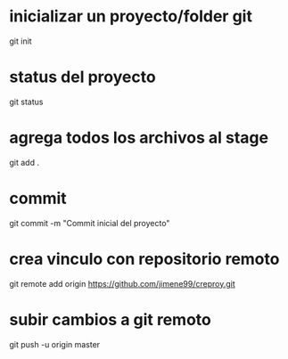 
# inicializar un proyecto/folder git
git init

# status del proyecto
git status

# agrega todos los archivos al stage
git add .

# commit
git commit -m "Commit inicial del proyecto"


# crea vinculo con repositorio remoto
git remote add origin https://github.com/jimene99/creproy.git

# subir cambios a git remoto
git push -u origin master
